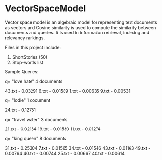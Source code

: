 # VectorSpaceModel

Vector space model is an algebraic model for representing text documents as vectors and Cosine similarity is used to compute the
similarity between documents and queries. It is used in information retrieval, indexing and relevancy rankings. 

Files in this project include:
1. ShortStories (50)
2. Stop-words list


Sample Queries:

q= "love hate"
4 documents 

43.txt - 0.03291
6.txt  - 0.01589
1.txt  - 0.00635
9.txt  - 0.00531 

q= "lodie"
1 document 

24.txt - 0.12751

q= "travel water"
3 documents 

21.txt - 0.02184
19.txt - 0.01530
11.txt - 0.01274

q= "king queen"
8 documents 

31.txt - 0.25304
7.txt  - 0.01565
34.txt - 0.01546
43.txt - 0.01163
49.txt - 0.00764
40.txt - 0.00744
25.txt - 0.00667
40.txt - 0.00614

